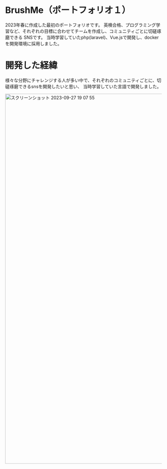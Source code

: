 # BrushMe（ポートフォリオ１）

2023年春に作成した最初のポートフォリオです。
英検合格、プログラミング学習など、それぞれの目標に合わせてチームを作成し、コミュニティごとに切磋琢磨できる
SNSです。
当時学習していたphp(laravel)、Vue.jsで開発し、dockerを開発環境に採用しました。

# 開発した経緯
様々な分野にチャレンジする人が多い中で、それぞれのコミュニティごとに、切磋琢磨できるsnsを開発したいと思い、
当時学習していた言語で開発しました。


<img width="1190" alt="スクリーンショット 2023-09-27 19 07 55" src="https://github.com/yamato0204/BrushMe/assets/114456559/4e7a4736-209d-4250-8770-66964914c673">




